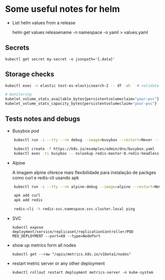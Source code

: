 # Some useful notes for helm

- List helm values from a release

    helm get values releasename -n namespace -o yaml > values.yaml


## Secrets


    kubectl get secret my-secret -o jsonpath='{.data}'


## Storage checks


```bash
kubectl exec -n elastic test-es-elasticsearch-2 -- df -ah   # validate storage consumption on PesrsistentVolume 
``` 


```bash
# monitoring
kubelet_volume_stats_available_bytes{persistentvolumeclaim="your-pvc"}
kubelet_volume_stats_capacity_bytes{persistentvolumeclaim="your-pvc"}
```


## Tests notes and debugs

- Busybox pod

```bash
    kubectl run -i --tty --rm debug --image=busybox --restart=Never -- sh

    kubectl create -f https://k8s.io/examples/admin/dns/busybox.yaml
    kubectl exec -ti busybox -- nslookup redis-master-0.redis-headless.redis.svc.cluster.local
```

- Alpine 
    
    A imagem alpine oferece mais flexibilidade para instalação de packges como curl e redis-cli usando apk 
```bash
    kubectl run -i --tty --rm alpine-debug --image=alpine --restart=Never -- sh

    apk add curl
    apk add redis

    redis-cli -h redis-svc.namespace.svc.cluster.local ping
```

- SVC

    `kubectl expose deployment/service/replicaset/replicationController/POD MEU_DEPLOYMENT --port=80 --type=NodePort`

- show up metrics form all nodes
    
    `kubectl get --raw "/apis/metrics.k8s.io/v1beta1/nodes"`

- restart metric server or any other deployment
    
    `kubectl rollout restart deployment metrics-server -n kube-system`

